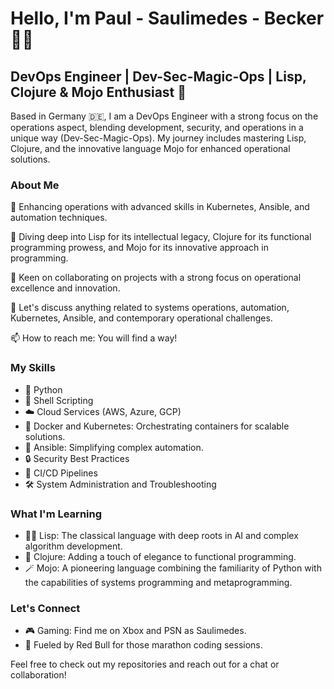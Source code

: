 # Hello, I'm Paul - Saulimedes - Becker 🧙‍♂️

## DevOps Engineer | Dev-Sec-Magic-Ops | Lisp, Clojure & Mojo Enthusiast 🌟

Based in Germany 🇩🇪, I am a DevOps Engineer with a strong focus on the operations aspect, blending development, security, and operations in a unique way (Dev-Sec-Magic-Ops). My journey includes mastering Lisp, Clojure, and the innovative language Mojo for enhanced operational solutions.

### About Me

🔭 Enhancing operations with advanced skills in Kubernetes, Ansible, and automation techniques.

🌱 Diving deep into Lisp for its intellectual legacy, Clojure for its functional programming prowess, and Mojo for its innovative approach in programming.

👯 Keen on collaborating on projects with a strong focus on operational excellence and innovation.

💬 Let's discuss anything related to systems operations, automation, Kubernetes, Ansible, and contemporary operational challenges.

📫 How to reach me: You will find a way!

### My Skills

- 🐍 Python
- 🐚 Shell Scripting
- ☁️ Cloud Services (AWS, Azure, GCP)
- 🐳 Docker and Kubernetes: Orchestrating containers for scalable solutions.
- 🔧 Ansible: Simplifying complex automation.
- 🔒 Security Best Practices
- 🔄 CI/CD Pipelines
- 🛠️ System Administration and Troubleshooting

### What I'm Learning

- 🧙‍♂️ Lisp: The classical language with deep roots in AI and complex algorithm development.
- 🎩 Clojure: Adding a touch of elegance to functional programming.
- 🪄 Mojo: A pioneering language combining the familiarity of Python with the capabilities of systems programming and metaprogramming.

### Let's Connect

- 🎮 Gaming: Find me on Xbox and PSN as Saulimedes.
- 🚀 Fueled by Red Bull for those marathon coding sessions.

Feel free to check out my repositories and reach out for a chat or collaboration!
